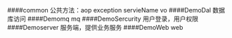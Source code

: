 ####common
    公共方法：aop exception servieName vo
####DemoDal
    数据库访问
####Demomq
    mq
####DemoSercurity
    用户登录，用户权限
####Demoserver
    服务端，提供业务服务
####DemoWeb
    web
